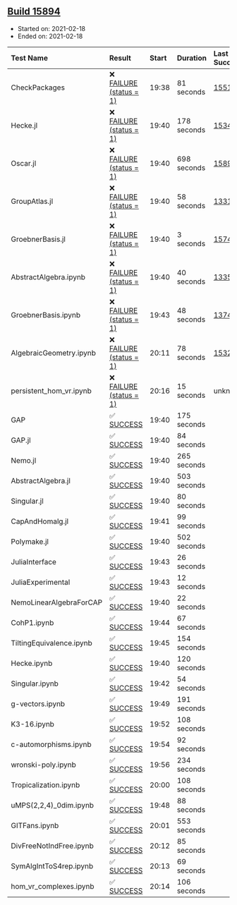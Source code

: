 ## [Build 15894](https://oscarci.mathematik.uni-kl.de/job/oscar/15894/)

* Started on: 2021-02-18
* Ended on: 2021-02-18

| Test Name    | Result | Start | Duration | Last Success | First Failure |
|:-------------|:-------|:------|:---------|:-------------|:--------------|
| CheckPackages | ❌ [FAILURE (status = 1)](https://oscarci.mathematik.uni-kl.de/job/oscar/15894/artifact/logs/build-15894/CheckPackages.log) | 19:38 | 81 seconds | [15514](https://oscarci.mathematik.uni-kl.de/job/oscar/15514/) | [15515](https://oscarci.mathematik.uni-kl.de/job/oscar/15515/) |
| Hecke.jl | ❌ [FAILURE (status = 1)](https://oscarci.mathematik.uni-kl.de/job/oscar/15894/artifact/logs/build-15894/Hecke.jl.log) | 19:40 | 178 seconds | [15344](https://oscarci.mathematik.uni-kl.de/job/oscar/15344/) | [15348](https://oscarci.mathematik.uni-kl.de/job/oscar/15348/) |
| Oscar.jl | ❌ [FAILURE (status = 1)](https://oscarci.mathematik.uni-kl.de/job/oscar/15894/artifact/logs/build-15894/Oscar.jl.log) | 19:40 | 698 seconds | [15893](https://oscarci.mathematik.uni-kl.de/job/oscar/15893/) | [15894](https://oscarci.mathematik.uni-kl.de/job/oscar/15894/) |
| GroupAtlas.jl | ❌ [FAILURE (status = 1)](https://oscarci.mathematik.uni-kl.de/job/oscar/15894/artifact/logs/build-15894/GroupAtlas.jl.log) | 19:40 | 58 seconds | [13311](https://oscarci.mathematik.uni-kl.de/job/oscar/13311/) | [13312](https://oscarci.mathematik.uni-kl.de/job/oscar/13312/) |
| GroebnerBasis.jl | ❌ [FAILURE (status = 1)](https://oscarci.mathematik.uni-kl.de/job/oscar/15894/artifact/logs/build-15894/GroebnerBasis.jl.log) | 19:40 | 3 seconds | [15745](https://oscarci.mathematik.uni-kl.de/job/oscar/15745/) | [15746](https://oscarci.mathematik.uni-kl.de/job/oscar/15746/) |
| AbstractAlgebra.ipynb | ❌ [FAILURE (status = 1)](https://oscarci.mathematik.uni-kl.de/job/oscar/15894/artifact/logs/build-15894/AbstractAlgebra.ipynb.log) | 19:40 | 40 seconds | [13355](https://oscarci.mathematik.uni-kl.de/job/oscar/13355/) | [13356](https://oscarci.mathematik.uni-kl.de/job/oscar/13356/) |
| GroebnerBasis.ipynb | ❌ [FAILURE (status = 1)](https://oscarci.mathematik.uni-kl.de/job/oscar/15894/artifact/logs/build-15894/GroebnerBasis.ipynb.log) | 19:43 | 48 seconds | [13748](https://oscarci.mathematik.uni-kl.de/job/oscar/13748/) | [13749](https://oscarci.mathematik.uni-kl.de/job/oscar/13749/) |
| AlgebraicGeometry.ipynb | ❌ [FAILURE (status = 1)](https://oscarci.mathematik.uni-kl.de/job/oscar/15894/artifact/logs/build-15894/AlgebraicGeometry.ipynb.log) | 20:11 | 78 seconds | [15322](https://oscarci.mathematik.uni-kl.de/job/oscar/15322/) | [15323](https://oscarci.mathematik.uni-kl.de/job/oscar/15323/) |
| persistent_hom_vr.ipynb | ❌ [FAILURE (status = 1)](https://oscarci.mathematik.uni-kl.de/job/oscar/15894/artifact/logs/build-15894/persistent_hom_vr.ipynb.log) | 20:16 | 15 seconds | unknown | unknown |
| GAP | ✅ [SUCCESS](https://oscarci.mathematik.uni-kl.de/job/oscar/15894/artifact/logs/build-15894/GAP.log) | 19:40 | 175 seconds |  |  |
| GAP.jl | ✅ [SUCCESS](https://oscarci.mathematik.uni-kl.de/job/oscar/15894/artifact/logs/build-15894/GAP.jl.log) | 19:40 | 84 seconds |  |  |
| Nemo.jl | ✅ [SUCCESS](https://oscarci.mathematik.uni-kl.de/job/oscar/15894/artifact/logs/build-15894/Nemo.jl.log) | 19:40 | 265 seconds |  |  |
| AbstractAlgebra.jl | ✅ [SUCCESS](https://oscarci.mathematik.uni-kl.de/job/oscar/15894/artifact/logs/build-15894/AbstractAlgebra.jl.log) | 19:40 | 503 seconds |  |  |
| Singular.jl | ✅ [SUCCESS](https://oscarci.mathematik.uni-kl.de/job/oscar/15894/artifact/logs/build-15894/Singular.jl.log) | 19:40 | 80 seconds |  |  |
| CapAndHomalg.jl | ✅ [SUCCESS](https://oscarci.mathematik.uni-kl.de/job/oscar/15894/artifact/logs/build-15894/CapAndHomalg.jl.log) | 19:41 | 99 seconds |  |  |
| Polymake.jl | ✅ [SUCCESS](https://oscarci.mathematik.uni-kl.de/job/oscar/15894/artifact/logs/build-15894/Polymake.jl.log) | 19:40 | 502 seconds |  |  |
| JuliaInterface | ✅ [SUCCESS](https://oscarci.mathematik.uni-kl.de/job/oscar/15894/artifact/logs/build-15894/JuliaInterface.log) | 19:43 | 26 seconds |  |  |
| JuliaExperimental | ✅ [SUCCESS](https://oscarci.mathematik.uni-kl.de/job/oscar/15894/artifact/logs/build-15894/JuliaExperimental.log) | 19:43 | 12 seconds |  |  |
| NemoLinearAlgebraForCAP | ✅ [SUCCESS](https://oscarci.mathematik.uni-kl.de/job/oscar/15894/artifact/logs/build-15894/NemoLinearAlgebraForCAP.log) | 19:40 | 22 seconds |  |  |
| CohP1.ipynb | ✅ [SUCCESS](https://oscarci.mathematik.uni-kl.de/job/oscar/15894/artifact/logs/build-15894/CohP1.ipynb.log) | 19:44 | 67 seconds |  |  |
| TiltingEquivalence.ipynb | ✅ [SUCCESS](https://oscarci.mathematik.uni-kl.de/job/oscar/15894/artifact/logs/build-15894/TiltingEquivalence.ipynb.log) | 19:45 | 154 seconds |  |  |
| Hecke.ipynb | ✅ [SUCCESS](https://oscarci.mathematik.uni-kl.de/job/oscar/15894/artifact/logs/build-15894/Hecke.ipynb.log) | 19:40 | 120 seconds |  |  |
| Singular.ipynb | ✅ [SUCCESS](https://oscarci.mathematik.uni-kl.de/job/oscar/15894/artifact/logs/build-15894/Singular.ipynb.log) | 19:42 | 54 seconds |  |  |
| g-vectors.ipynb | ✅ [SUCCESS](https://oscarci.mathematik.uni-kl.de/job/oscar/15894/artifact/logs/build-15894/g-vectors.ipynb.log) | 19:49 | 191 seconds |  |  |
| K3-16.ipynb | ✅ [SUCCESS](https://oscarci.mathematik.uni-kl.de/job/oscar/15894/artifact/logs/build-15894/K3-16.ipynb.log) | 19:52 | 108 seconds |  |  |
| c-automorphisms.ipynb | ✅ [SUCCESS](https://oscarci.mathematik.uni-kl.de/job/oscar/15894/artifact/logs/build-15894/c-automorphisms.ipynb.log) | 19:54 | 92 seconds |  |  |
| wronski-poly.ipynb | ✅ [SUCCESS](https://oscarci.mathematik.uni-kl.de/job/oscar/15894/artifact/logs/build-15894/wronski-poly.ipynb.log) | 19:56 | 234 seconds |  |  |
| Tropicalization.ipynb | ✅ [SUCCESS](https://oscarci.mathematik.uni-kl.de/job/oscar/15894/artifact/logs/build-15894/Tropicalization.ipynb.log) | 20:00 | 108 seconds |  |  |
| uMPS(2,2,4)_0dim.ipynb | ✅ [SUCCESS](https://oscarci.mathematik.uni-kl.de/job/oscar/15894/artifact/logs/build-15894/uMPS-2-2-4-_0dim.ipynb.log) | 19:48 | 88 seconds |  |  |
| GITFans.ipynb | ✅ [SUCCESS](https://oscarci.mathematik.uni-kl.de/job/oscar/15894/artifact/logs/build-15894/GITFans.ipynb.log) | 20:01 | 553 seconds |  |  |
| DivFreeNotIndFree.ipynb | ✅ [SUCCESS](https://oscarci.mathematik.uni-kl.de/job/oscar/15894/artifact/logs/build-15894/DivFreeNotIndFree.ipynb.log) | 20:12 | 85 seconds |  |  |
| SymAlgIntToS4rep.ipynb | ✅ [SUCCESS](https://oscarci.mathematik.uni-kl.de/job/oscar/15894/artifact/logs/build-15894/SymAlgIntToS4rep.ipynb.log) | 20:13 | 69 seconds |  |  |
| hom_vr_complexes.ipynb | ✅ [SUCCESS](https://oscarci.mathematik.uni-kl.de/job/oscar/15894/artifact/logs/build-15894/hom_vr_complexes.ipynb.log) | 20:14 | 106 seconds |  |  |
